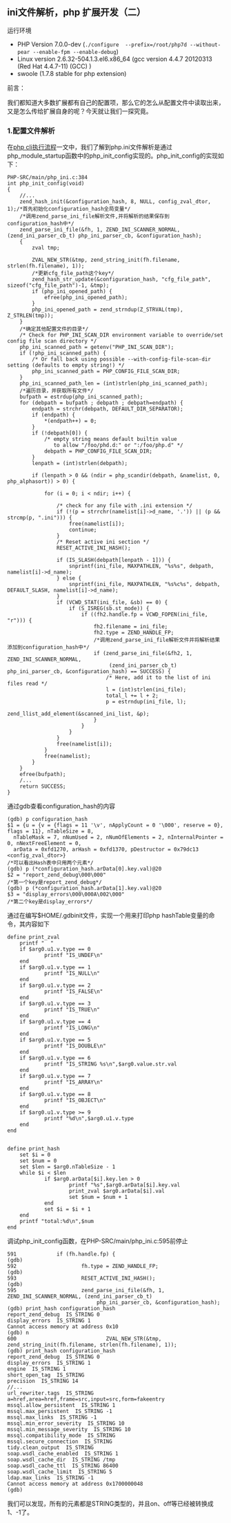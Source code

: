## ini文件解析，php 扩展开发（二） ##

运行环境

- PHP Version 7.0.0-dev (`./configure  --prefix=/root/php7d --without-pear --enable-fpm --enable-debug`)
- Linux version 2.6.32-504.1.3.el6.x86_64 (gcc version 4.4.7 20120313 (Red Hat 4.4.7-11) (GCC) )
- swoole (1.7.8 stable for php extension)

前言：

我们都知道大多数扩展都有自己的配置项，那么它的怎么从配置文件中读取出来，又是怎么传给扩展自身的呢？今天就让我们一探究竟。

### 1.配置文件解析 ###

在[php cli执行流程](?s=md/php/cli.md)一文中，我们了解到php.ini文件解析是通过php\_module\_startup函数中的php\_init\_config实现的。php\_init\_config的实现如下：

	PHP-SRC/main/php_ini.c:384
	int php_init_config(void)
	{
		//...
		zend_hash_init(&configuration_hash, 8, NULL, config_zval_dtor, 1);/*首先初始化configuration_hash全局变量*/
		/*调用zend_parse_ini_file解析文件,并将解析的结果保存到configuration_hash中*/		
		zend_parse_ini_file(&fh, 1, ZEND_INI_SCANNER_NORMAL, (zend_ini_parser_cb_t) php_ini_parser_cb, &configuration_hash);
		{
			zval tmp;

			ZVAL_NEW_STR(&tmp, zend_string_init(fh.filename, strlen(fh.filename), 1));
			/*更新cfg_file_path这个key*/
			zend_hash_str_update(&configuration_hash, "cfg_file_path", sizeof("cfg_file_path")-1, &tmp);
			if (php_ini_opened_path) {
				efree(php_ini_opened_path);
			}
			php_ini_opened_path = zend_strndup(Z_STRVAL(tmp), Z_STRLEN(tmp));
		}
		/*确定其他配置文件的目录*/
		/* Check for PHP_INI_SCAN_DIR environment variable to override/set config file scan directory */
		php_ini_scanned_path = getenv("PHP_INI_SCAN_DIR");
		if (!php_ini_scanned_path) {
			/* Or fall back using possible --with-config-file-scan-dir setting (defaults to empty string!) */
			php_ini_scanned_path = PHP_CONFIG_FILE_SCAN_DIR;
		}
		php_ini_scanned_path_len = (int)strlen(php_ini_scanned_path);
		/*遍历目录，并获取所有文件*/
		bufpath = estrdup(php_ini_scanned_path);
		for (debpath = bufpath ; debpath ; debpath=endpath) {
			endpath = strchr(debpath, DEFAULT_DIR_SEPARATOR);
			if (endpath) {
				*(endpath++) = 0;
			}
			if (!debpath[0]) {
				/* empty string means default builtin value
				   to allow "/foo/phd.d:" or ":/foo/php.d" */
				debpath = PHP_CONFIG_FILE_SCAN_DIR;
			}
			lenpath = (int)strlen(debpath);

			if (lenpath > 0 && (ndir = php_scandir(debpath, &namelist, 0, php_alphasort)) > 0) {

				for (i = 0; i < ndir; i++) {

					/* check for any file with .ini extension */
					if (!(p = strrchr(namelist[i]->d_name, '.')) || (p && strcmp(p, ".ini"))) {
						free(namelist[i]);
						continue;
					}
					/* Reset active ini section */
					RESET_ACTIVE_INI_HASH();

					if (IS_SLASH(debpath[lenpath - 1])) {
						snprintf(ini_file, MAXPATHLEN, "%s%s", debpath, namelist[i]->d_name);
					} else {
						snprintf(ini_file, MAXPATHLEN, "%s%c%s", debpath, DEFAULT_SLASH, namelist[i]->d_name);
					}
					if (VCWD_STAT(ini_file, &sb) == 0) {
						if (S_ISREG(sb.st_mode)) {
							if ((fh2.handle.fp = VCWD_FOPEN(ini_file, "r"))) {
								fh2.filename = ini_file;
								fh2.type = ZEND_HANDLE_FP;
								/*调用zend_parse_ini_file解析文件并将解析结果添加到configuration_hash中*/
								if (zend_parse_ini_file(&fh2, 1, ZEND_INI_SCANNER_NORMAL,
									 (zend_ini_parser_cb_t) php_ini_parser_cb, &configuration_hash) == SUCCESS) {
									/* Here, add it to the list of ini files read */
									l = (int)strlen(ini_file);
									total_l += l + 2;
									p = estrndup(ini_file, l);
									zend_llist_add_element(&scanned_ini_list, &p);
								}
							}
						}
					}
					free(namelist[i]);
				}
				free(namelist);
			}
		}
		efree(bufpath);
		/...
		return SUCCESS;
	}


通过gdb查看configuration_hash的内容
	
	(gdb) p configuration_hash
	$1 = {u = {v = {flags = 11 '\v', nApplyCount = 0 '\000', reserve = 0}, flags = 11}, nTableSize = 8, 
	  nTableMask = 7, nNumUsed = 2, nNumOfElements = 2, nInternalPointer = 0, nNextFreeElement = 0, 
	  arData = 0xfd1270, arHash = 0xfd1370, pDestructor = 0x79dc13 <config_zval_dtor>}
	/*可以看出Hash表中只用两个元素*/
	(gdb) p (*configuration_hash.arData[0].key.val)@20
	$2 = "report_zend_debug\000\000"
	/*第一个key是report_zend_debug*/
	(gdb) p (*configuration_hash.arData[1].key.val)@20
	$3 = "display_errors\000\000A\002\000"
	/*第二个key是display_errors*/

通过在编写$HOME/.gdbinit文件，实现一个用来打印php hashTable变量的命令，其内容如下

	
	define print_zval
        printf "  "
        if $arg0.u1.v.type == 0
                printf "IS_UNDEF\n"
        end
        if $arg0.u1.v.type == 1
                printf "IS_NULL\n"
        end
        if $arg0.u1.v.type == 2
                printf "IS_FALSE\n"
        end
        if $arg0.u1.v.type == 3
                printf "IS_TRUE\n"
        end
        if $arg0.u1.v.type == 4
                printf "IS_LONG\n"
        end
        if $arg0.u1.v.type == 5
                printf "IS_DOUBLE\n"
        end
        if $arg0.u1.v.type == 6
                printf "IS_STRING %s\n",$arg0.value.str.val
        end
        if $arg0.u1.v.type == 7
                printf "IS_ARRAY\n"
        end
        if $arg0.u1.v.type == 8
                printf "IS_OBJECT\n"
        end
        if $arg0.u1.v.type >= 9
                printf "%d\n",$arg0.u1.v.type
        end
	end


	define print_hash
        set $i = 0
        set $num = 0
        set $len = $arg0.nTableSize - 1
        while $i < $len
                if $arg0.arData[$i].key.len > 0
                        printf "%s",$arg0.arData[$i].key.val
                        print_zval $arg0.arData[$i].val
                        set $num = $num + 1
                end
                set $i = $i + 1
        end
        printf "total:%d\n",$num
	end


调试php\_init\_config函数，在PHP-SRC/main/php_ini.c:595前停止
	
	591             if (fh.handle.fp) {
	(gdb) 
	592                     fh.type = ZEND_HANDLE_FP;
	(gdb) 
	593                     RESET_ACTIVE_INI_HASH();
	(gdb) 
	595                     zend_parse_ini_file(&fh, 1, ZEND_INI_SCANNER_NORMAL, (zend_ini_parser_cb_t)
								 php_ini_parser_cb, &configuration_hash);
	(gdb) print_hash configuration_hash
	report_zend_debug  IS_STRING 0
	display_errors  IS_STRING 1
	Cannot access memory at address 0x10
	(gdb) n
	600                             ZVAL_NEW_STR(&tmp, zend_string_init(fh.filename, strlen(fh.filename), 1));
	(gdb) print_hash configuration_hash
	report_zend_debug  IS_STRING 0
	display_errors  IS_STRING 1
	engine  IS_STRING 1
	short_open_tag  IS_STRING 
	precision  IS_STRING 14
	//...
	url_rewriter.tags  IS_STRING a=href,area=href,frame=src,input=src,form=fakeentry
	mssql.allow_persistent  IS_STRING 1
	mssql.max_persistent  IS_STRING -1
	mssql.max_links  IS_STRING -1
	mssql.min_error_severity  IS_STRING 10
	mssql.min_message_severity  IS_STRING 10
	mssql.compatibility_mode  IS_STRING 
	mssql.secure_connection  IS_STRING 
	tidy.clean_output  IS_STRING 
	soap.wsdl_cache_enabled  IS_STRING 1
	soap.wsdl_cache_dir  IS_STRING /tmp
	soap.wsdl_cache_ttl  IS_STRING 86400
	soap.wsdl_cache_limit  IS_STRING 5
	ldap.max_links  IS_STRING -1
	Cannot access memory at address 0x1700000048
	(gdb) 

我们可以发现，所有的元素都是STRING类型的，并且on、off等已经被转换成1、-1了。